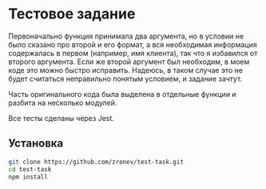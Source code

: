 # Тестовое задание

Первоначально функция принимала два аргумента, но в условии не было сказано про второй и его формат, а вся необходимая информация содержалась в первом (например, имя клиента), так что я избавился от второго аргумента. Если же второй аргумент был необходим, в моем коде это можно быстро исправить. Надеюсь, в таком случае это не будет считаться неправильно понятым условием, и задание зачтут.

Часть оригинального кода была выделена в отдельные функции и разбита на несколько модулей.

Все тесты сделаны через Jest.

## Установка
```bash
git clone https://github.com/zronev/test-task.git
cd test-task
npm install
```
